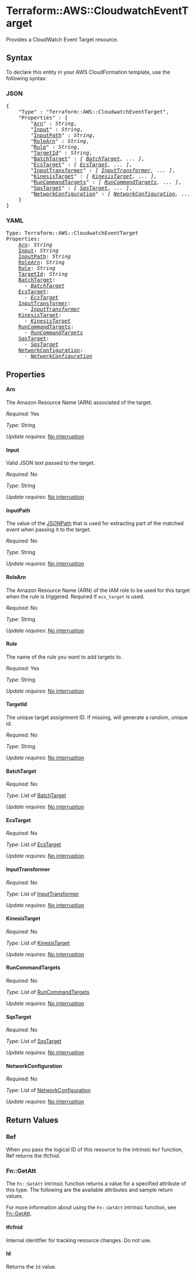 # Terraform::AWS::CloudwatchEventTarget

Provides a CloudWatch Event Target resource.

## Syntax

To declare this entity in your AWS CloudFormation template, use the following syntax:

### JSON

<pre>
{
    "Type" : "Terraform::AWS::CloudwatchEventTarget",
    "Properties" : {
        "<a href="#arn" title="Arn">Arn</a>" : <i>String</i>,
        "<a href="#input" title="Input">Input</a>" : <i>String</i>,
        "<a href="#inputpath" title="InputPath">InputPath</a>" : <i>String</i>,
        "<a href="#rolearn" title="RoleArn">RoleArn</a>" : <i>String</i>,
        "<a href="#rule" title="Rule">Rule</a>" : <i>String</i>,
        "<a href="#targetid" title="TargetId">TargetId</a>" : <i>String</i>,
        "<a href="#batchtarget" title="BatchTarget">BatchTarget</a>" : <i>[ <a href="batchtarget.md">BatchTarget</a>, ... ]</i>,
        "<a href="#ecstarget" title="EcsTarget">EcsTarget</a>" : <i>[ <a href="ecstarget.md">EcsTarget</a>, ... ]</i>,
        "<a href="#inputtransformer" title="InputTransformer">InputTransformer</a>" : <i>[ <a href="inputtransformer.md">InputTransformer</a>, ... ]</i>,
        "<a href="#kinesistarget" title="KinesisTarget">KinesisTarget</a>" : <i>[ <a href="kinesistarget.md">KinesisTarget</a>, ... ]</i>,
        "<a href="#runcommandtargets" title="RunCommandTargets">RunCommandTargets</a>" : <i>[ <a href="runcommandtargets.md">RunCommandTargets</a>, ... ]</i>,
        "<a href="#sqstarget" title="SqsTarget">SqsTarget</a>" : <i>[ <a href="sqstarget.md">SqsTarget</a>, ... ]</i>,
        "<a href="#networkconfiguration" title="NetworkConfiguration">NetworkConfiguration</a>" : <i>[ <a href="networkconfiguration.md">NetworkConfiguration</a>, ... ]</i>
    }
}
</pre>

### YAML

<pre>
Type: Terraform::AWS::CloudwatchEventTarget
Properties:
    <a href="#arn" title="Arn">Arn</a>: <i>String</i>
    <a href="#input" title="Input">Input</a>: <i>String</i>
    <a href="#inputpath" title="InputPath">InputPath</a>: <i>String</i>
    <a href="#rolearn" title="RoleArn">RoleArn</a>: <i>String</i>
    <a href="#rule" title="Rule">Rule</a>: <i>String</i>
    <a href="#targetid" title="TargetId">TargetId</a>: <i>String</i>
    <a href="#batchtarget" title="BatchTarget">BatchTarget</a>: <i>
      - <a href="batchtarget.md">BatchTarget</a></i>
    <a href="#ecstarget" title="EcsTarget">EcsTarget</a>: <i>
      - <a href="ecstarget.md">EcsTarget</a></i>
    <a href="#inputtransformer" title="InputTransformer">InputTransformer</a>: <i>
      - <a href="inputtransformer.md">InputTransformer</a></i>
    <a href="#kinesistarget" title="KinesisTarget">KinesisTarget</a>: <i>
      - <a href="kinesistarget.md">KinesisTarget</a></i>
    <a href="#runcommandtargets" title="RunCommandTargets">RunCommandTargets</a>: <i>
      - <a href="runcommandtargets.md">RunCommandTargets</a></i>
    <a href="#sqstarget" title="SqsTarget">SqsTarget</a>: <i>
      - <a href="sqstarget.md">SqsTarget</a></i>
    <a href="#networkconfiguration" title="NetworkConfiguration">NetworkConfiguration</a>: <i>
      - <a href="networkconfiguration.md">NetworkConfiguration</a></i>
</pre>

## Properties

#### Arn

The Amazon Resource Name (ARN) associated of the target.

_Required_: Yes

_Type_: String

_Update requires_: [No interruption](https://docs.aws.amazon.com/AWSCloudFormation/latest/UserGuide/using-cfn-updating-stacks-update-behaviors.html#update-no-interrupt)

#### Input

Valid JSON text passed to the target.

_Required_: No

_Type_: String

_Update requires_: [No interruption](https://docs.aws.amazon.com/AWSCloudFormation/latest/UserGuide/using-cfn-updating-stacks-update-behaviors.html#update-no-interrupt)

#### InputPath

The value of the [JSONPath](http://goessner.net/articles/JsonPath/)
that is used for extracting part of the matched event when passing it to the target.

_Required_: No

_Type_: String

_Update requires_: [No interruption](https://docs.aws.amazon.com/AWSCloudFormation/latest/UserGuide/using-cfn-updating-stacks-update-behaviors.html#update-no-interrupt)

#### RoleArn

The Amazon Resource Name (ARN) of the IAM role to be used for this target when the rule is triggered. Required if `ecs_target` is used.

_Required_: No

_Type_: String

_Update requires_: [No interruption](https://docs.aws.amazon.com/AWSCloudFormation/latest/UserGuide/using-cfn-updating-stacks-update-behaviors.html#update-no-interrupt)

#### Rule

The name of the rule you want to add targets to.

_Required_: Yes

_Type_: String

_Update requires_: [No interruption](https://docs.aws.amazon.com/AWSCloudFormation/latest/UserGuide/using-cfn-updating-stacks-update-behaviors.html#update-no-interrupt)

#### TargetId

The unique target assignment ID.  If missing, will generate a random, unique id.

_Required_: No

_Type_: String

_Update requires_: [No interruption](https://docs.aws.amazon.com/AWSCloudFormation/latest/UserGuide/using-cfn-updating-stacks-update-behaviors.html#update-no-interrupt)

#### BatchTarget

_Required_: No

_Type_: List of <a href="batchtarget.md">BatchTarget</a>

_Update requires_: [No interruption](https://docs.aws.amazon.com/AWSCloudFormation/latest/UserGuide/using-cfn-updating-stacks-update-behaviors.html#update-no-interrupt)

#### EcsTarget

_Required_: No

_Type_: List of <a href="ecstarget.md">EcsTarget</a>

_Update requires_: [No interruption](https://docs.aws.amazon.com/AWSCloudFormation/latest/UserGuide/using-cfn-updating-stacks-update-behaviors.html#update-no-interrupt)

#### InputTransformer

_Required_: No

_Type_: List of <a href="inputtransformer.md">InputTransformer</a>

_Update requires_: [No interruption](https://docs.aws.amazon.com/AWSCloudFormation/latest/UserGuide/using-cfn-updating-stacks-update-behaviors.html#update-no-interrupt)

#### KinesisTarget

_Required_: No

_Type_: List of <a href="kinesistarget.md">KinesisTarget</a>

_Update requires_: [No interruption](https://docs.aws.amazon.com/AWSCloudFormation/latest/UserGuide/using-cfn-updating-stacks-update-behaviors.html#update-no-interrupt)

#### RunCommandTargets

_Required_: No

_Type_: List of <a href="runcommandtargets.md">RunCommandTargets</a>

_Update requires_: [No interruption](https://docs.aws.amazon.com/AWSCloudFormation/latest/UserGuide/using-cfn-updating-stacks-update-behaviors.html#update-no-interrupt)

#### SqsTarget

_Required_: No

_Type_: List of <a href="sqstarget.md">SqsTarget</a>

_Update requires_: [No interruption](https://docs.aws.amazon.com/AWSCloudFormation/latest/UserGuide/using-cfn-updating-stacks-update-behaviors.html#update-no-interrupt)

#### NetworkConfiguration

_Required_: No

_Type_: List of <a href="networkconfiguration.md">NetworkConfiguration</a>

_Update requires_: [No interruption](https://docs.aws.amazon.com/AWSCloudFormation/latest/UserGuide/using-cfn-updating-stacks-update-behaviors.html#update-no-interrupt)

## Return Values

### Ref

When you pass the logical ID of this resource to the intrinsic `Ref` function, Ref returns the tfcfnid.

### Fn::GetAtt

The `Fn::GetAtt` intrinsic function returns a value for a specified attribute of this type. The following are the available attributes and sample return values.

For more information about using the `Fn::GetAtt` intrinsic function, see [Fn::GetAtt](https://docs.aws.amazon.com/AWSCloudFormation/latest/UserGuide/intrinsic-function-reference-getatt.html).

#### tfcfnid

Internal identifier for tracking resource changes. Do not use.

#### Id

Returns the <code>Id</code> value.

